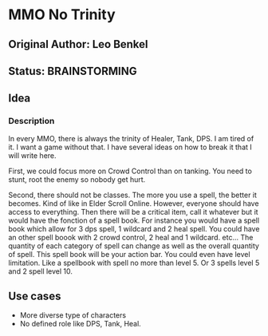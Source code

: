 # MMO No Trinity

## Original Author: Leo Benkel

## Status: BRAINSTORMING

## Idea

### Description

In every MMO, there is always the trinity of Healer, Tank, DPS. I am tired of it. I want a game without that.
I have several ideas on how to break it that I will write here. 

First, we could focus more on Crowd Control than on tanking. You need to stunt, root the enemy so nobody get hurt. 

Second, there should not be classes. The more you use a spell, the better it becomes. 
Kind of like in Elder Scroll Online. However, everyone should have access to everything.
Then there will be a critical item, call it whatever but it would have the fonction of a spell book.
For instance you would have a spell book which allow for 3 dps spell, 1 wildcard and 2 heal spell. 
You could have an other spell boook with 2 crowd control, 2 heal and 1 wildcard. etc...
The quantity of each category of spell can change as well as the overall quantity of spell. 
This spell book will be your action bar. You could even have level limitation. 
Like a spellbook with spell no more than level 5. Or 3 spells level 5 and 2 spell level 10. 

## Use cases

* More diverse type of characters
* No defined role like DPS, Tank, Heal. 
